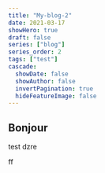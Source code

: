 ```yaml
---
title: "My-blog-2"
date: 2021-03-17
showHero: true
draft: false
series: ["blog"]
series_order: 2
tags: ["test"]
cascade:
  showDate: false
  showAuthor: false
  invertPagination: true
  hideFeatureImage: false
---
```


## Bonjour

test
dzre

ff
